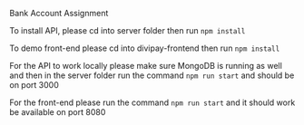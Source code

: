 Bank Account Assignment

To install API, please cd into server folder then run `npm install`

To demo front-end please cd into divipay-frontend then run  `npm install`

For the API to work locally please make sure MongoDB is running as well and then in the server folder run the command  `npm run start` and should be on port 3000

For the front-end please run the command `npm run start` and it should work be available on port 8080
